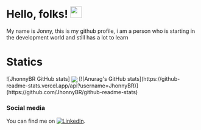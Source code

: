 # Hello, folks! <img src="https://raw.githubusercontent.com/MartinHeinz/MartinHeinz/master/wave.gif" width="30px">


<!--
**JhonnyBR/JhonnyBR** is a ✨ _special_ ✨ repository because its `README.md` (this file) appears on your GitHub profile.

Here are some ideas to get you started:

- 🔭 I’m currently working on ...
- 🌱 I’m currently learning ...
- 👯 I’m looking to collaborate on ...
- 🤔 I’m looking for help with ...
- 💬 Ask me about ...
- 📫 How to reach me: ...
- 😄 Pronouns: ...
- ⚡ Fun fact: ...
-->
My name is Jonny, this is my github profile, i am a person who is starting in the development world and still has a lot to learn
<h1>Statics</h1>
![JhonnyBR GitHub stats]
<img align="center" src="https://github-readme-stats.vercel.app/api?username=JhonnyBR&show_icons=true&theme=radical" />
[![Anurag's GitHub stats](https://github-readme-stats.vercel.app/api?username=JhonnyBR)](https://github.com/JhonnyBR/github-readme-stats)



<h3>Social media</h3>

You can find me on [![LinkedIn][1.2]][1].

<!-- Icons -->

[1.2]: https://raw.githubusercontent.com/MartinHeinz/MartinHeinz/master/linkedin-3-16.png (twitter icon without padding)

<!-- Links to your social media accounts -->

[1]: https://www.linkedin.com/in/jonny-b

